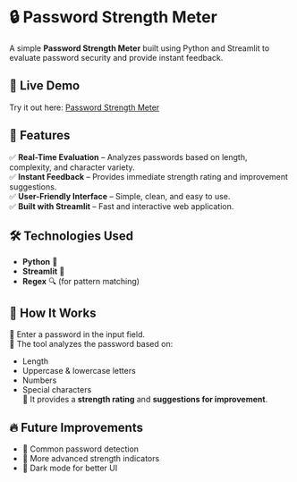 # 🔒 Password Strength Meter  

A simple **Password Strength Meter** built using Python and Streamlit to evaluate password security and provide instant feedback.  

## 🚀 Live Demo  
Try it out here: [Password Strength Meter]([https://password-strength-meter-by-yashfaanwer.streamlit.app/])
## 📌 Features  
✅ **Real-Time Evaluation** – Analyzes passwords based on length, complexity, and character variety.  
✅ **Instant Feedback** – Provides immediate strength rating and improvement suggestions.  
✅ **User-Friendly Interface** – Simple, clean, and easy to use.  
✅ **Built with Streamlit** – Fast and interactive web application.  

## 🛠️ Technologies Used  
- **Python** 🐍  
- **Streamlit** 🎨  
- **Regex** 🔍 (for pattern matching)  

## 🎯 How It Works  
🔹 Enter a password in the input field.  
🔹 The tool analyzes the password based on:  
   - Length  
   - Uppercase & lowercase letters  
   - Numbers  
   - Special characters  
🔹 It provides a **strength rating** and **suggestions for improvement**.  

## 🔥 Future Improvements  
- 🔹 Common password detection  
- 🔹 More advanced strength indicators  
- 🔹 Dark mode for better UI  
